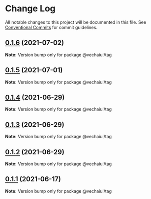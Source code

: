 # Change Log

All notable changes to this project will be documented in this file.
See [Conventional Commits](https://conventionalcommits.org) for commit guidelines.

## [0.1.6](https://github.com/vechai/vechaiui/compare/@vechaiui/tag@0.1.5...@vechaiui/tag@0.1.6) (2021-07-02)

**Note:** Version bump only for package @vechaiui/tag





## [0.1.5](https://github.com/vechai/vechaiui/compare/@vechaiui/tag@0.1.4...@vechaiui/tag@0.1.5) (2021-07-01)

**Note:** Version bump only for package @vechaiui/tag





## [0.1.4](https://github.com/vechai/vechaiui/compare/@vechaiui/tag@0.1.3...@vechaiui/tag@0.1.4) (2021-06-29)

**Note:** Version bump only for package @vechaiui/tag





## [0.1.3](https://github.com/vechai/vechaiui/compare/@vechaiui/tag@0.1.2...@vechaiui/tag@0.1.3) (2021-06-29)

**Note:** Version bump only for package @vechaiui/tag





## [0.1.2](https://github.com/vechai/vechaiui/compare/@vechaiui/tag@0.1.1...@vechaiui/tag@0.1.2) (2021-06-29)

**Note:** Version bump only for package @vechaiui/tag





## [0.1.1](https://github.com/vechai/vechaiui/compare/@vechaiui/tag@0.1.0...@vechaiui/tag@0.1.1) (2021-06-17)

**Note:** Version bump only for package @vechaiui/tag
